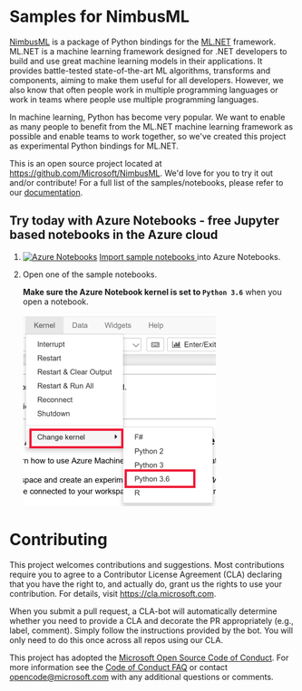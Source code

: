 
# Samples for NimbusML

[NimbusML](https://github.com/Microsoft/NimbusML) is a package of Python bindings for the [ML.NET](https://www.microsoft.com/net/learn/apps/machine-learning-and-ai/ml-dotnet) framework. ML.NET is a machine learning framework designed for .NET developers to build and use great machine learning models in their applications. It provides battle-tested state-of-the-art ML algorithms, transforms and components, aiming to make them useful for all developers. However, we also know that often people work in multiple programming languages or work in teams where people use multiple programming languages. 

In machine learning, Python has become very popular. We want to enable as many people to benefit from the ML.NET machine learning framework as possible and enable teams to work together, so we've created this project as experimental Python bindings for ML.NET.

This is an open source project located at https://github.com/Microsoft/NimbusML. We'd love for you to try it out and/or contribute! For a full list of the samples/notebooks, please refer to our [documentation](https://docs.microsoft.com/en-us/nimbusml/overview).

## Try today with Azure Notebooks - free Jupyter based notebooks in the Azure cloud

1. [![Azure Notebooks](https://notebooks.azure.com/launch.png)](http://aka.ms/nimbusml/clone-aznotebooks)
[Import sample notebooks ](http://aka.ms/nimbusml/clone-aznotebooks) into Azure Notebooks.
1. Open one of the sample notebooks.
    
    **Make sure the Azure Notebook kernel is set to `Python 3.6`** when you open a notebook.  
    
    ![set kernel to Python 3.6](media/python36.png)

# Contributing

This project welcomes contributions and suggestions.  Most contributions require you to agree to a
Contributor License Agreement (CLA) declaring that you have the right to, and actually do, grant us
the rights to use your contribution. For details, visit https://cla.microsoft.com.

When you submit a pull request, a CLA-bot will automatically determine whether you need to provide
a CLA and decorate the PR appropriately (e.g., label, comment). Simply follow the instructions
provided by the bot. You will only need to do this once across all repos using our CLA.

This project has adopted the [Microsoft Open Source Code of Conduct](https://opensource.microsoft.com/codeofconduct/).
For more information see the [Code of Conduct FAQ](https://opensource.microsoft.com/codeofconduct/faq/) or
contact [opencode@microsoft.com](mailto:opencode@microsoft.com) with any additional questions or comments.
